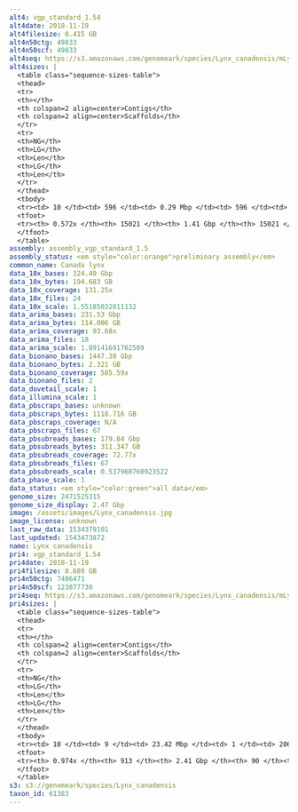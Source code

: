 ```yaml
---
alt4: vgp_standard_1.54
alt4date: 2018-11-19
alt4filesize: 0.415 GB
alt4n50ctg: 49833
alt4n50scf: 49833
alt4seq: https://s3.amazonaws.com/genomeark/species/Lynx_canadensis/mLynCan4/assembly_vgp_standard_1.5/mLynCan4.alt.asm.20181119.fasta.gz
alt4sizes: |
  <table class="sequence-sizes-table">
  <thead>
  <tr>
  <th></th>
  <th colspan=2 align=center>Contigs</th>
  <th colspan=2 align=center>Scaffolds</th>
  </tr>
  <tr>
  <th>NG</th>
  <th>LG</th>
  <th>Len</th>
  <th>LG</th>
  <th>Len</th>
  </tr>
  </thead>
  <tbody>
  <tr><td> 10 </td><td> 596 </td><td> 0.29 Mbp </td><td> 596 </td><td> 0.29 Mbp </td></tr>  <tr><td> 20 </td><td> 1680 </td><td> 0.19 Mbp </td><td> 1680 </td><td> 0.19 Mbp </td></tr>  <tr><td> 30 </td><td> 3331 </td><td> 0.12 Mbp </td><td> 3331 </td><td> 0.12 Mbp </td></tr>  <tr><td> 40 </td><td> 5809 </td><td> 81.93 Kbp </td><td> 5809 </td><td> 81.93 Kbp </td></tr>  <tr style="background-color:#cccccc;"><td> 50 </td><td> 9679 </td><td> 49.83 Kbp </td><td> 9679 </td><td> 49.83 Kbp </td></tr>  <tr><td> 60 </td><td> - </td><td> - </td><td> - </td><td> - </td></tr>  <tr><td> 70 </td><td> - </td><td> - </td><td> - </td><td> - </td></tr>  <tr><td> 80 </td><td> - </td><td> - </td><td> - </td><td> - </td></tr>  <tr><td> 90 </td><td> - </td><td> - </td><td> - </td><td> - </td></tr>  <tr><td> 100 </td><td> - </td><td> - </td><td> - </td><td> - </td></tr>  </tbody>
  <tfoot>
  <tr><th> 0.572x </th><th> 15021 </th><th> 1.41 Gbp </th><th> 15021 </th><th> 1.41 Gbp </th></tr>
  </tfoot>
  </table>
assembly: assembly_vgp_standard_1.5
assembly_status: <em style="color:orange">preliminary assembly</em>
common_name: Canada lynx
data_10x_bases: 324.40 Gbp
data_10x_bytes: 194.683 GB
data_10x_coverage: 131.25x
data_10x_files: 24
data_10x_scale: 1.55185032811132
data_arima_bases: 231.53 Gbp
data_arima_bytes: 114.006 GB
data_arima_coverage: 93.68x
data_arima_files: 18
data_arima_scale: 1.89141691762509
data_bionano_bases: 1447.30 Gbp
data_bionano_bytes: 2.321 GB
data_bionano_coverage: 585.59x
data_bionano_files: 2
data_dovetail_scale: 1
data_illumina_scale: 1
data_pbscraps_bases: unknown
data_pbscraps_bytes: 1118.716 GB
data_pbscraps_coverage: N/A
data_pbscraps_files: 67
data_pbsubreads_bases: 179.84 Gbp
data_pbsubreads_bytes: 311.347 GB
data_pbsubreads_coverage: 72.77x
data_pbsubreads_files: 67
data_pbsubreads_scale: 0.537960760923522
data_phase_scale: 1
data_status: <em style="color:green">all data</em>
genome_size: 2471525315
genome_size_display: 2.47 Gbp
image: /assets/images/Lynx_canadensis.jpg
image_license: unknown
last_raw_data: 1534379101
last_updated: 1543473872
name: Lynx canadensis
pri4: vgp_standard_1.54
pri4date: 2018-11-19
pri4filesize: 0.689 GB
pri4n50ctg: 7406471
pri4n50scf: 123877730
pri4seq: https://s3.amazonaws.com/genomeark/species/Lynx_canadensis/mLynCan4/assembly_vgp_standard_1.5/mLynCan4.pri.asm.20181119.fasta.gz
pri4sizes: |
  <table class="sequence-sizes-table">
  <thead>
  <tr>
  <th></th>
  <th colspan=2 align=center>Contigs</th>
  <th colspan=2 align=center>Scaffolds</th>
  </tr>
  <tr>
  <th>NG</th>
  <th>LG</th>
  <th>Len</th>
  <th>LG</th>
  <th>Len</th>
  </tr>
  </thead>
  <tbody>
  <tr><td> 10 </td><td> 9 </td><td> 23.42 Mbp </td><td> 1 </td><td> 206.31 Mbp </td></tr>  <tr><td> 20 </td><td> 23 </td><td> 15.13 Mbp </td><td> 2 </td><td> 153.23 Mbp </td></tr>  <tr><td> 30 </td><td> 42 </td><td> 11.74 Mbp </td><td> 4 </td><td> 145.49 Mbp </td></tr>  <tr><td> 40 </td><td> 66 </td><td> 9.13 Mbp </td><td> 5 </td><td> 140.53 Mbp </td></tr>  <tr style="background-color:#cccccc;"><td> 50 </td><td> 97 </td><td style="background-color:#88ff88;"> 7.41 Mbp </td><td> 7 </td><td style="background-color:#88ff88;"> 123.88 Mbp </td></tr>  <tr><td> 60 </td><td> 135 </td><td> 5.67 Mbp </td><td> 9 </td><td> 109.20 Mbp </td></tr>  <tr><td> 70 </td><td> 187 </td><td> 3.86 Mbp </td><td> 12 </td><td> 84.47 Mbp </td></tr>  <tr><td> 80 </td><td> 269 </td><td> 2.38 Mbp </td><td> 15 </td><td> 75.04 Mbp </td></tr>  <tr><td> 90 </td><td> 418 </td><td> 1.11 Mbp </td><td> 19 </td><td> 54.40 Mbp </td></tr>  <tr><td> 100 </td><td> - </td><td> - </td><td> - </td><td> - </td></tr>  </tbody>
  <tfoot>
  <tr><th> 0.974x </th><th> 913 </th><th> 2.41 Gbp </th><th> 90 </th><th> 2.41 Gbp </th></tr>
  </tfoot>
  </table>
s3: s3://genomeark/species/Lynx_canadensis
taxon_id: 61383
---
```

